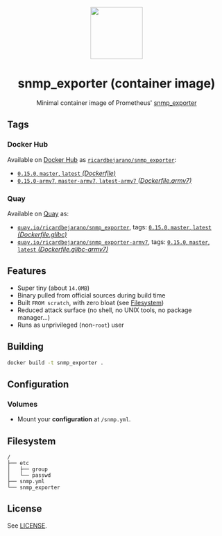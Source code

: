 <p align="center"><img src="https://emojipedia-us.s3.dualstack.us-west-1.amazonaws.com/thumbs/320/apple/198/fire-extinguisher_1f9ef.png" width="120px"></p>
<h1 align="center">snmp_exporter (container image)</h1>
<p align="center">Minimal container image of Prometheus' <a href="https://github.com/prometheus/snmp_exporter">snmp_exporter</a></p>


## Tags

### Docker Hub

Available on [Docker Hub](https://hub.docker.com) as [`ricardbejarano/snmp_exporter`](https://hub.docker.com/r/ricardbejarano/snmp_exporter):

- [`0.15.0`, `master`, `latest` *(Dockerfile)*](https://github.com/ricardbejarano/snmp_exporter/blob/master/Dockerfile)
- [`0.15.0-armv7`, `master-armv7`, `latest-armv7` *(Dockerfile.armv7)*](https://github.com/ricardbejarano/snmp_exporter/blob/master/Dockerfile.armv7)

### Quay

Available on [Quay](https://quay.io) as:

- [`quay.io/ricardbejarano/snmp_exporter`](https://quay.io/repository/ricardbejarano/snmp_exporter), tags: [`0.15.0`, `master`, `latest` *(Dockerfile.glibc)*](https://github.com/ricardbejarano/snmp_exporter/blob/master/Dockerfile.glibc)
- [`quay.io/ricardbejarano/snmp_exporter-armv7`](https://quay.io/repository/ricardbejarano/snmp_exporter-armv7), tags: [`0.15.0`, `master`, `latest` *(Dockerfile.glibc-armv7)*](https://github.com/ricardbejarano/snmp_exporter/blob/master/Dockerfile.glibc-armv7)


## Features

* Super tiny (about `14.0MB`)
* Binary pulled from official sources during build time
* Built `FROM scratch`, with zero bloat (see [Filesystem](#filesystem))
* Reduced attack surface (no shell, no UNIX tools, no package manager...)
* Runs as unprivileged (non-`root`) user


## Building

```bash
docker build -t snmp_exporter .
```


## Configuration

### Volumes

- Mount your **configuration** at `/snmp.yml`.


## Filesystem

```
/
├── etc
│   ├── group
│   └── passwd
├── snmp.yml
└── snmp_exporter
```


## License

See [LICENSE](https://github.com/ricardbejarano/snmp_exporter/blob/master/LICENSE).
